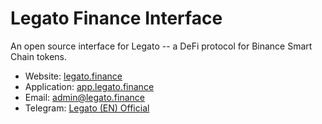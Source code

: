 # Legato Finance Interface

An open source interface for Legato -- a DeFi protocol for Binance Smart Chain tokens.

- Website: [legato.finance](https://legato.finance/)
- Application: [app.legato.finance](https://app.legato.finance)
- Email: [admin@legato.finance](mailto:admin@legato.finance)
- Telegram: [Legato (EN) Official](https://t.me/LegatoFinanceEN)
